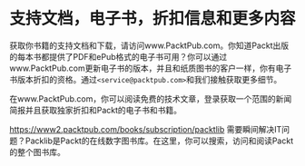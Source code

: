 # 支持文档，电子书，折扣信息和更多内容

获取你书籍的支持文档和下载，请访问www.PacktPub.com。你知道Packt出版的每本书都提供了PDF和ePub格式的电子书可用？你可以通过www.PacktPub.com更新电子书的版本，并且和纸质图书的客户一样，你有电子书版本折扣的资格。通过`<service@packtpub.com>`和我们接触获取更多细节。

在www.PacktPub.com，你可以阅读免费的技术文章，登录获取一个范围的新闻简报并且获取独家折扣和Packt的电子书和书籍。

https://www2.packtpub.com/books/subscription/packtlib
需要瞬间解决IT问题？Packlib是Packt的在线数字图书库。在这里，你可以搜索，访问和阅读Packt的整个图书库。

